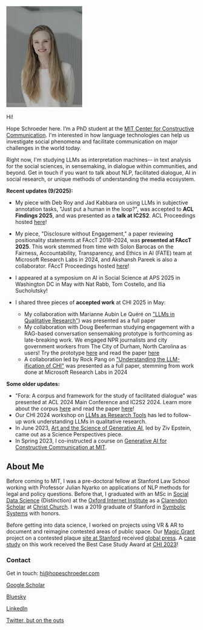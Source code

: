 
<img src="/headshot_smiling.jpg" alt="headshot" width="200"/>

Hi!

Hope Schroeder here. I’m a PhD student at the [MIT Center for Constructive Communication](https://www.ccc.mit.edu/). I'm interested in how language technologies can help us investigate social phenomena and facilitate communication on major challenges in the world today. 

Right now, I'm studying LLMs as interpretation machines-- in text analysis for the social sciences, in sensemaking, in dialogue within communities, and beyond. Get in touch if you want to talk about NLP, facilitated dialogue, AI in social research, or unique methods of understanding the media ecosystem.

**Recent updates (9/2025):**

* My piece with Deb Roy and Jad Kabbara on using LLMs in subjective annotation tasks, "Just put a human in the loop?", was accepted to **ACL Findings 2025**, and was presented as a **talk at IC2S2**. ACL Proceedings hosted [here](https://aclanthology.org/anthology-files/anthology-files/pdf/findings/2025.findings-acl.1323.pdf)!
* My piece, "Disclosure without Engagement," a paper reviewing positionality statements at FAccT 2018–2024, was **presented at FAccT 2025**. This work stemmed from time with Solon Barocas on the Fairness, Accountability, Transparency, and Ethics in AI (FATE) team at Microsoft Research Labs in 2024, and Akshansh Pareek is also a collaborator. FAccT Proceedings hosted [here](https://dl.acm.org/doi/pdf/10.1145/3715275.3732079)!
* I appeared at a symposium on AI in Social Science at APS 2025 in Washington DC in May with Nat Rabb, Tom Costello, and Ilia Sucholutsky!

* I shared three pieces of **accepted work** at CHI 2025 in May:
  
  * My collaboration with Marianne Aubin Le Quéré on ["LLMs in Qualitative Research"](https://dl.acm.org/doi/full/10.1145/3706598.3713120)) was presented as a full paper
  * My collaboration with Doug Beeferman studying engagement with a RAG-based conversation sensemaking prototype is forthcoming as late-breaking work. We engaged NPR journalists and city government workers from The City of Durham, North Carolina as users! Try the prototype [here](http://forage.ccc-mit.org:8501/) and read the paper [here](https://dl.acm.org/doi/pdf/10.1145/3706599.3719756)
  * A collaboration led by Rock Pang on ["Understanding the LLM-ification of CHI"](https://arxiv.org/pdf/2501.12557) was presented as a full paper, stemming from work done at Microsoft Research Labs in 2024


**Some older updates:**
* "Fora: A corpus and framework for the study of facilitated dialogue" was presented at ACL 2024 Main Conference and IC2S2 2024. Learn more about the corpus [here](https://github.com/schropes/fora-corpus) and read the paper [here]([https://aclanthology.org/2024.acl-long.754.pdf])!
* Our CHI 2024 workshop on [LLMs as Research Tools](https://sites.google.com/view/llmsindatawork/home) has led to follow-up work understanding LLMs in qualitative research.
* In June 2023, [Art and the Science of Generative AI](https://www.science.org/doi/full/10.1126/science.adh4451), led by Ziv Epstein, came out as a Science Perspectives piece.
* In Spring 2023, I co-instructed a course on [Generative AI for Constructive Communication at MIT](https://ai4comm.media.mit.edu/).

## About Me
Before coming to MIT, I was a pre-doctoral fellow at Stanford Law School working with Professor Julian Nyarko on applications of NLP methods for legal and policy questions. Before that, I graduated with an MSc in [Social Data Science](https://www.oii.ox.ac.uk/study/msc-in-social-data-science/) (Distinction) at the [Oxford Internet Institute](https://www.oii.ox.ac.uk/) as a [Clarendon Scholar](http://www.ox.ac.uk/clarendon) at [Christ Church](https://www.chch.ox.ac.uk/). I was a 2019 graduate of Stanford in [Symbolic Systems](https://symsys.stanford.edu/) with honors. 

Before getting into data science, I worked on projects using VR & AR to document and reimagine contested areas of public space. Our [Magic Grant](https://brown.columbia.edu/propose/) project on a contested plaque [site at Stanford](https://www.dearvisitor.app/) received [global press](https://www.dearvisitor.app/press). A [case study](https://arxiv.org/abs/2302.02050) on this work received the Best Case Study Award at [CHI 2023](https://chi2023.acm.org/)!

### Contact
Get in touch: hi@hopeschroeder.com

[Google Scholar](https://scholar.google.com/citations?user=-UKCJTAAAAAJ&hl=en)

[Bluesky](https://bsky.app/profile/hopeschroeder.bsky.social)

[LinkedIn](https://www.linkedin.com/in/hopeschroeder/)

[Twitter, but on the outs](https://twitter.com/Schropes)



